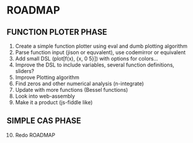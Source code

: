 ROADMAP
=======


FUNCTION PLOTER PHASE
---------------------
1. Create a simple function plotter using eval and dumb plotting algorithm
2. Parse function input (jison or equvalent), use codemirror or equivalent
3. Add small DSL (plot[f(x), {x, 0 5}]) with options for colors...
4. Improve the DSL to include variables, several function definitions, sliders?
5. Improve Plotting algorithm
6. Find zeros and other numerical analysis (n-integrate)
7. Update with more functions (Bessel functions)
8. Look into web-assembly
9. Make it a product (js-fiddle like)

SIMPLE CAS PHASE
----------------

10. Redo ROADMAP

